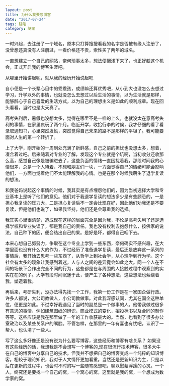 ```yaml
---
layout: post
title: 为什么我要写博客
date: "2017-07-24"
tags: 随笔
category: 随笔
---
```

一时兴起，去注册了一个域名，原本只打算搜搜看我的名字是否被有缘人注册了，没曾想还真没有人注册过，一看价格还不贵，索性买了两年的域名。

一直想建立一个自己的网站，奈何琐事太多，想法便搁浅下来了，也正好趁这个机会，正式开启我的博客生涯吧。

从哪里开始讲起呢，就从我的经历开始说起吧

自小便是一个长辈心目中的乖乖孩，成绩嘛还算优秀吧，从小到大也没怎么去想过学习，升学以外的事情，也就没怎么去想过以后生活的事情，以为生活就是那样，能够醉心于自己喜爱的生活方式，以为自己的理想主义是如此的顺利成章。现在回头看看，当时也是太天真了。

高考失利后，暑假也没想太多，觉得在哪里不是一样的上么，也就没太在意高考失利的事情，在家里疯玩了两个月。临近开学，收拾行李的时候，我才仔细的看了看录取通知书，心里突然发慌，突然觉得自己未来的路不是那样的平坦了。我可能要面对人生的第一个转折了。

上了大学，刚开始的一周到处充满了新鲜感，自己之前的担忧也没想太多，想着，凑合着过吧。后来随着对专业的了解，发现这个专业就是个坑啊，当初收分还收那么高，感觉自己像是被骗进去了，这些负面的情绪一直困扰着我，那段时间我的心情很差，总是一个人待着，不想和朋友们一块，一方面觉得自己的情绪可能会影响他们，一方面也觉着他们不太能理解我的心情。也是在那个时候我萌生了退学复读的想法。

和我爸妈说起这个事情的时候，我其实是有点埋怨他们的，因为当初选择大学和专业基本上是听了他们的意见。他们对于我退学复读的想法多少是有些顾忌的，一是担心我复读的压力大，二是担心复读后不一定会比现在好，因此他们劝我还是不要复读，但是他们也说了，如果我坚持，他们还是会尊重我的选择。

我其实心里很清楚，造成现在这样的局面完全是因为我，不论是高考失利了还是选择学校和专业失误了，都是我自己的责任。我也没有权利去抱怨什么，按佛家的说法，自己种下的因，便会结出自己的果。是好是坏，都得自己咽下去。

本来心想自己努努力，争取在这个专业上学到一些东西，奈何确实不感兴趣，在大学里面也没有什么大的作为，不过经历了准备退学复读，最后还是放弃这一系列的事情后，我开始去思考一些东西了，从哲学上到社会学，从心理学到行为学。这个社会有太多的现象让我感到着迷，人与人之间的差异竟会如此之大。同一个人在不同的场景下会作出完全不同的行为，这些都是在与周围的人接触过程中观察到的实实在在的例子。大学有段时间沉迷于此，便产生了各种想法，这些想法也萦绕着我，塑造着我。

再后来，考研失利，没办法得先找一个工作，我第一份工作是在一家国企做行政。许多人都说，大公司教做人，小公司教做事。对此我深感认同，尤其在国企这种单位，便更是如此。不过幸好我遇见了当时的副总是一个做事的人。他带我做过很多有意思的事情，例如建筑图纸的辨识，商业模式的变化，招投标书以及合同的制作等等。这些应该是我在那里做了一年的工作收获最大的。当然，也看到了很多办公室政治以及某些关系户的嘴脸。不管怎样，在那里的一年有喜也有忧吧，认识了一帮人，也认清了一些人。

写了这么多好像还是没有说为什么要写博客，这些经历和博客有啥关系？
如果没有这些经历的话，我想我是不会想写一个博客的,现在很流行技术博客，很多大牛在自己的博客中分享自己的技术。但我并不想把自己的博客变成一个纯粹的知识博客。相较于理论知识，我对于人文情怀更加看重。当然还是更新知识为主，只是以后在更新的过程中，也会时不时的写一些随笔感想吧，聊以慰藉浮躁的心灵。一个人，终究还是要找一个自己的窝，一个窝心的窝，这里就是我的窝，一个想成为数学家的窝。
